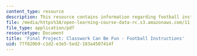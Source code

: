 ```yaml
---
content_type: resource
description: This resource contains information regarding football instructions.
file: /media/https%3A/open-learning-course-data-rc.s3.amazonaws.com/11-131-educational-theory-and-practice-iii-spring-2012/77f820b9c1d2e3e55ed2183a4507414f_MIT11_131S12_Football_inst.pdf
file_type: application/pdf
resourcetype: Document
title: 'Final Project: Classwork Can Be Fun - Football Instructions'
uid: 77f820b9-c1d2-e3e5-5ed2-183a4507414f
---
```


